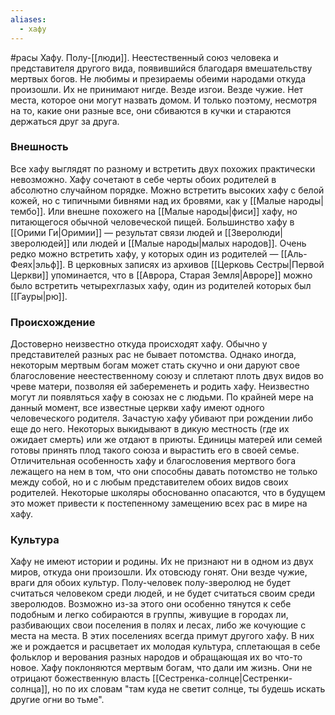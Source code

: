 ```yaml
---
aliases:
  - хафу
---
```

#расы 
Хафу. Полу-[[люди]]. Неестественный союз человека и представителя другого вида, появившийся благодаря вмешательству мертвых богов. 
Не любимы и презираемы обеими народами откуда произошли. Их не принимают нигде. Везде изгои. Везде чужие. Нет места, которое они могут назвать домом. И только поэтому, несмотря на то, какие они разные все, они сбиваются в кучки и стараются держаться друг за друга.

### Внешность
Все хафу выглядят по разному и встретить двух похожих практически невозможно. Хафу сочетают в себе черты обоих родителей в абсолютно случайном порядке. Можно встретить высоких хафу с белой кожей, но с типичными бивнями над их бровями, как у [[Малые народы|тембо]]. Или внешне похожего на [[Малые народы|фиси]] хафу, но питающегося обычной человеческой пищей. 
Большинство хафу в [[Орими Ги|Оримии]] — результат связи людей и [[Зверолюди|зверолюдей]] или людей и [[Малые народы|малых народов]]. Очень редко можно встретить хафу, у которых один из родителей — [[Аль-Феях|эльф]].
В церковных записях из архивов [[Церковь Сестры|Первой Церкви]] упоминается, что в [[Аврора, Старая Земля|Авроре]] можно было встретить четырехглазых хафу, один из родителей которых был [[Гауры|рю]].

### Происхождение
Достоверно неизвестно откуда происходят хафу. Обычно у представителей разных рас не бывает потомства. Однако иногда, некоторым мертвым богам может стать скучно и они даруют свое благословение неестественному союзу и сплетают плоть двух видов во чреве матери, позволяя ей забеременеть и родить хафу.
Неизвестно могут ли появляться хафу в союзах не с людьми. По крайней мере на данный момент, все известные церкви хафу имеют одного человеческого родителя.
Зачастую хафу убивают при рождении либо еще до него. Некоторых выкидывают в дикую местность (где их ожидает смерть) или же отдают в приюты. Единицы матерей или семей готовы принять плод такого союза и вырастить его в своей семье.
Отличительная особенность хафу и благословения мертвого бога лежащего на нем в том, что они способны давать потомство не только между собой, но и с любым представителем обоих видов своих родителей. Некоторые школяры обоснованно опасаются, что в будущем это может привести к постепенному замещению всех рас в мире на хафу.

### Культура
Хафу не имеют истории и родины. Их не признают ни в одном из двух миров, откуда они произошли. Их отовсюду гонят. Они везде чужие, враги для обоих культур. Полу-человек полу-зверолюд не будет считаться человеком среди людей, и не будет считаться своим среди зверолюдов.
Возможно из-за этого они особенно тянутся к себе подобным и легко собираются в группы, живущие в городах ли, разбивающих свои поселения в полях и лесах, либо же кочующие с места на места. В этих поселениях всегда примут другого хафу. 
В них же и рождается и расцветает их молодая культура, сплетающая в себе фольклор и верования разных народов и обращающая их во что-то новое. Хафу поклоняются мертвым богам, что дали им жизнь. Они не отрицают божественную власть [[Сестренка-солнце|Сестренки-солнца]], но по их словам "там куда не светит солнце, ты будешь искать другие огни во тьме".